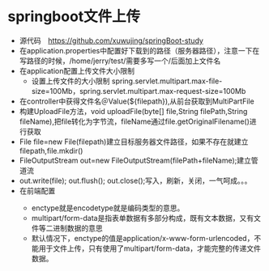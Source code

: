 # springboot文件上传
- 源代码　https://github.com/xuwujing/springBoot-study
- 在application.properties中配置好下载到的路径（服务器路径），注意一下在写路径的时候，/home/jerry/test/需要多写一个/后面加上文件名
- 在application配置上传文件大小限制
   - 设置上传文件的大小限制 spring.servlet.multipart.max-file-size=100Mb，spring.servlet.multipart.max-request-size=100Mb
- 在controller中获得文件名＠Value(${filepath}),从前台获取到MultiPartFile 
- 构建UploadFile方法，void uploadFile(byte[] file,String filePath,String fileName),把file转化为字节流，fileName通过file.getOriginalFilename()进行获取
- File file=new File(filepath)建立目标服务器文件路径，如果不存在就建立filepath,file.mkdir()
-  FileOutputStream out=new FileOutputStream(filePath+fileName);建立管道流
- out.write(file); out.flush(); out.close();写入，刷新，关闭，一气呵成。。。
- 在前端配置<form enctype="multipart/form-data" method="post" action="/uploading">
  - enctype就是encodetype就是编码类型的意思。
  - multipart/form-data是指表单数据有多部分构成，既有文本数据，又有文件等二进制数据的意思
  - 默认情况下，enctype的值是application/x-www-form-urlencoded，不能用于文件上传，只有使用了multipart/form-data，才能完整的传递文件数据。



　
